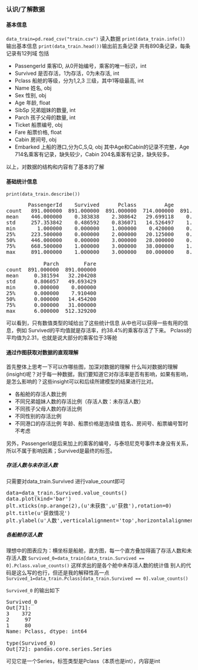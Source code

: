 ### 认识/了解数据
#### 基本信息
```data_train=pd.read_csv("train.csv")```
读入数据
```print(data_train.info())``` 输出基本信息
```print(data_train.head())```输出前五条记录
共有890条记录，每条记录有12列域
包括
- PassengerId 乘客ID, 从0开始编号，乘客的唯一标识，int
- Survived 是否存活，1为存活，0为未存活, int
- Pclass 船舱的等级，分为1,2,3 三级，其中1等级最高, int
- Name 姓名, obj 
- Sex 性别, obj
- Age 年龄, float
- SibSp 兄弟姐妹的数量, int
- Parch 孩子父母的数量, int
- Ticket 船票编号, obj
- Fare 船票价格, float
- Cabin 房间号, obj
- Embarked 上船的港口,分为C,S,Q, obj
其中Age和Cabin的记录不完整，Age 714名乘客有记录，缺失较少，Cabin 204名乘客有记录，缺失较多。

以上，对数据的结构和内容有了基本的了解

#### 基础统计信息
```print(data_train.describe())```
<pre>
       PassengerId    Survived      Pclass         Age       SibSp  \
count   891.000000  891.000000  891.000000  714.000000  891.000000   
mean    446.000000    0.383838    2.308642   29.699118    0.523008   
std     257.353842    0.486592    0.836071   14.526497    1.102743   
min       1.000000    0.000000    1.000000    0.420000    0.000000   
25%     223.500000    0.000000    2.000000   20.125000    0.000000   
50%     446.000000    0.000000    3.000000   28.000000    0.000000   
75%     668.500000    1.000000    3.000000   38.000000    1.000000   
max     891.000000    1.000000    3.000000   80.000000    8.000000   

            Parch        Fare  
count  891.000000  891.000000  
mean     0.381594   32.204208  
std      0.806057   49.693429  
min      0.000000    0.000000  
25%      0.000000    7.910400  
50%      0.000000   14.454200  
75%      0.000000   31.000000  
max      6.000000  512.329200  
</pre>

可以看到，只有数值类型的域给出了这些统计信息
从中也可以获得一些有用的信息，例如
Survived的平均值就是存活率，约38.4%的乘客存活了下来。
Pclass的平均值为2.31，也就是说大部分的乘客位于3等舱

#### 通过作图获取对数据的直观理解
首先整体上思考一下可以作哪些图，加深对数据的理解
什么叫对数据的理解(insight)呢？对于每一种数据，我们要知道它对存活率是否有影响，如果有影响，是怎么影响的？这些insight可以和后续所建模型的结果进行比对。
- 各船舱的存活人数比例
- 不同兄弟姐妹人数的存活比例（存活人数：未存活人数）
- 不同孩子父母人数的存活比例
- 不同性别的存活比例
- 不同港口的存活比例
年龄、船票价格是连续值
姓名、房间号、船票编号暂时不考虑

另外，PassengerId是后来加上的乘客的编号，与泰坦尼克号事件本身没有关系，所以不属于影响因素；Survived是最终的标签。

##### 存活人数与未存活人数
只需要对data_train.Survived 进行value_count即可
<pre>
data=data_train.Survived.value_counts()
data.plot(kind='bar')
plt.xticks(np.arange(2),(u'未获救',u'获救'),rotation=0)
plt.title(u'获救情况')
plt.ylabel(u'人数',verticalalignment='top',horizontalalignment='left',rotation=0)
</pre>

##### 各船舱存活人数
理想中的图表应为：横坐标是船舱，直方图，每一个直方叠加得画了存活人数和未存活人数
```Survived_0=data_train[data_train.Survived == 0].Pclass.value_counts()```
这样求出的是各个舱中未存活人数的统计值
别人的代码是这么写的也行，但还是我的解释性高一点
```Survived_1=data_train.Pclass[data_train.Survived == 0].value_counts()```

```Survived_0``` 的输出如下
<pre>
Survived_0
Out[71]: 
3    372
2     97
1     80
Name: Pclass, dtype: int64

type(Survived_0)
Out[72]: pandas.core.series.Series
</pre>
可见它是一个Series，标签类型是Pclass（本质也是int），内容是int
